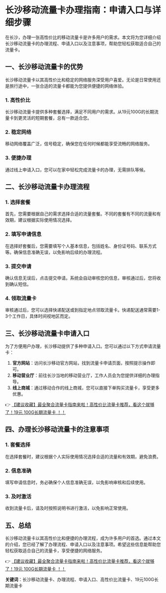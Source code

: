 # 长沙移动流量卡办理指南：申请入口与详细步骤

在长沙，办理一张高性价比的移动流量卡是许多用户的需求。本文将为您详细介绍长沙移动流量卡的办理流程、申请入口以及注意事项，帮助您轻松获取适合自己的流量卡。

## 一、长沙移动流量卡的优势

长沙移动流量卡以其高性价比和稳定的网络服务深受用户喜爱。无论是日常使用还是旅行途中，一张合适的流量卡都能为您提供便捷的网络体验。

### 1. 高性价比
长沙移动流量卡提供多种套餐选择，满足不同用户的需求。从19元100G的长期流量卡到更灵活的短期套餐，总有一款适合您。

### 2. 稳定网络
移动网络覆盖广泛，信号稳定，确保您在任何时候都能享受流畅的网络服务。

### 3. 便捷办理
通过线上申请入口，您可以在家中轻松完成流量卡的办理，无需排队等候。

## 二、长沙移动流量卡办理流程

### 1. 选择套餐
首先，您需要根据自己的需求选择合适的流量套餐。不同的套餐有不同的流量和有效期，建议根据实际使用情况选择。

### 2. 填写申请信息
在选择好套餐后，您需要填写个人基本信息，包括姓名、身份证号码、联系方式等。确保信息准确无误，以免影响后续的办理流程。

### 3. 提交申请
确认信息无误后，点击提交申请。系统会自动审核您的信息，审核通过后，您将收到确认短信。

### 4. 领取流量卡
审核通过后，您可以选择快递配送或到指定地点领取流量卡。快递配送通常需要1-3个工作日，具体时间视地区而定。

## 三、长沙移动流量卡申请入口

为了方便用户办理，长沙移动提供了多种申请入口。您可以通过以下方式申请流量卡：

1. **官方网站**：访问长沙移动官方网站，找到流量卡申请页面，按照提示操作即可。
2. **移动营业厅**：前往长沙当地的移动营业厅，工作人员会为您提供详细的办理指导。
3. **线上商城**：通过移动合作的线上商城，您可以直接下单购买流量卡，享受更多优惠。

👉 [【建议收藏】最全聚合流量卡指南来啦！高性价比流量卡推荐，看这个就够了！19元 100G长期流量卡 ！！](https://bit.ly/Liuliangka)

## 四、办理长沙移动流量卡的注意事项

### 1. 套餐选择
在选择套餐时，建议根据个人实际使用情况选择合适的流量和有效期，避免浪费。

### 2. 信息准确
填写申请信息时，务必确保个人信息准确无误，以免影响审核和后续使用。

### 3. 及时激活
收到流量卡后，请及时按照说明书进行激活，以免影响正常使用。

## 五、总结

长沙移动流量卡以其高性价比和便捷的办理流程，成为许多用户的首选。通过本文的介绍，您已经了解了办理流程、申请入口以及注意事项。希望这些信息能帮助您轻松获取适合自己的流量卡，享受便捷的网络服务。

👉 [【建议收藏】最全聚合流量卡指南来啦！高性价比流量卡推荐，看这个就够了！19元 100G长期流量卡 ！！](https://bit.ly/Liuliangka)

**关键词**：长沙移动流量卡、办理流程、申请入口、高性价比流量卡、19元100G长期流量卡
